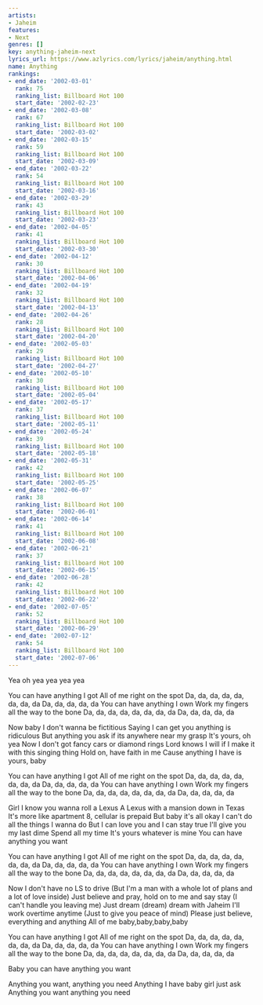```yaml
---
artists:
- Jaheim
features:
- Next
genres: []
key: anything-jaheim-next
lyrics_url: https://www.azlyrics.com/lyrics/jaheim/anything.html
name: Anything
rankings:
- end_date: '2002-03-01'
  rank: 75
  ranking_list: Billboard Hot 100
  start_date: '2002-02-23'
- end_date: '2002-03-08'
  rank: 67
  ranking_list: Billboard Hot 100
  start_date: '2002-03-02'
- end_date: '2002-03-15'
  rank: 59
  ranking_list: Billboard Hot 100
  start_date: '2002-03-09'
- end_date: '2002-03-22'
  rank: 54
  ranking_list: Billboard Hot 100
  start_date: '2002-03-16'
- end_date: '2002-03-29'
  rank: 43
  ranking_list: Billboard Hot 100
  start_date: '2002-03-23'
- end_date: '2002-04-05'
  rank: 41
  ranking_list: Billboard Hot 100
  start_date: '2002-03-30'
- end_date: '2002-04-12'
  rank: 30
  ranking_list: Billboard Hot 100
  start_date: '2002-04-06'
- end_date: '2002-04-19'
  rank: 32
  ranking_list: Billboard Hot 100
  start_date: '2002-04-13'
- end_date: '2002-04-26'
  rank: 28
  ranking_list: Billboard Hot 100
  start_date: '2002-04-20'
- end_date: '2002-05-03'
  rank: 29
  ranking_list: Billboard Hot 100
  start_date: '2002-04-27'
- end_date: '2002-05-10'
  rank: 30
  ranking_list: Billboard Hot 100
  start_date: '2002-05-04'
- end_date: '2002-05-17'
  rank: 37
  ranking_list: Billboard Hot 100
  start_date: '2002-05-11'
- end_date: '2002-05-24'
  rank: 39
  ranking_list: Billboard Hot 100
  start_date: '2002-05-18'
- end_date: '2002-05-31'
  rank: 42
  ranking_list: Billboard Hot 100
  start_date: '2002-05-25'
- end_date: '2002-06-07'
  rank: 38
  ranking_list: Billboard Hot 100
  start_date: '2002-06-01'
- end_date: '2002-06-14'
  rank: 41
  ranking_list: Billboard Hot 100
  start_date: '2002-06-08'
- end_date: '2002-06-21'
  rank: 37
  ranking_list: Billboard Hot 100
  start_date: '2002-06-15'
- end_date: '2002-06-28'
  rank: 42
  ranking_list: Billboard Hot 100
  start_date: '2002-06-22'
- end_date: '2002-07-05'
  rank: 52
  ranking_list: Billboard Hot 100
  start_date: '2002-06-29'
- end_date: '2002-07-12'
  rank: 54
  ranking_list: Billboard Hot 100
  start_date: '2002-07-06'
---
```


Yea oh yea yea yea yea

You can have anything I got
All of me right on the spot
Da, da, da, da, da, da, da, da
Da, da, da, da, da
You can have anything I own
Work my fingers all the way to the bone
Da, da, da, da, da, da, da, da
Da, da, da, da, da

Now baby I don't wanna be fictitious
Saying I can get you anything is ridiculous
But anything you ask if its anywhere near my grasp
It's yours, oh yea
Now I don't got fancy cars or diamond rings
Lord knows I will if I make it with this singing thing
Hold on, have faith in me
Cause anything I have is yours, baby

You can have anything I got
All of me right on the spot
Da, da, da, da, da, da, da, da
Da, da, da, da, da
You can have anything I own
Work my fingers all the way to the bone
Da, da, da, da, da, da, da, da
Da, da, da, da, da

Girl I know you wanna roll a Lexus
A Lexus with a mansion down in Texas
It's more like apartment 8, cellular is prepaid
But baby it's all okay
I can't do all the things I wanna do
But I can love you and I can stay true
I'll give you my last dime
Spend all my time
It's yours whatever is mine
You can have anything you want

You can have anything I got
All of me right on the spot
Da, da, da, da, da, da, da, da
Da, da, da, da, da
You can have anything I own
Work my fingers all the way to the bone
Da, da, da, da, da, da, da, da
Da, da, da, da, da

Now I don't have no LS to drive
(But I'm a man with a whole lot of plans and a lot of love inside)
Just believe and pray, hold on to me and say stay
(I can't handle you leaving me)
Just dream (dream) dream with Jaheim
I'll work overtime anytime
(Just to give you peace of mind)
Please just believe, everything and anything
All of me baby,baby,baby,baby

You can have anything I got
All of me right on the spot
Da, da, da, da, da, da, da, da
Da, da, da, da, da
You can have anything I own
Work my fingers all the way to the bone
Da, da, da, da, da, da, da, da
Da, da, da, da, da

Baby you can have anything you want

Anything you want, anything you need
Anything I have baby girl just ask
Anything you want anything you need



